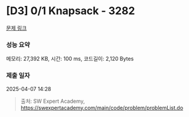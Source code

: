 # [D3] 0/1 Knapsack - 3282 

[문제 링크](https://swexpertacademy.com/main/code/problem/problemDetail.do?contestProbId=AWBJAVpqrzQDFAWr) 

### 성능 요약

메모리: 27,392 KB, 시간: 100 ms, 코드길이: 2,120 Bytes

### 제출 일자

2025-04-07 14:28



> 출처: SW Expert Academy, https://swexpertacademy.com/main/code/problem/problemList.do